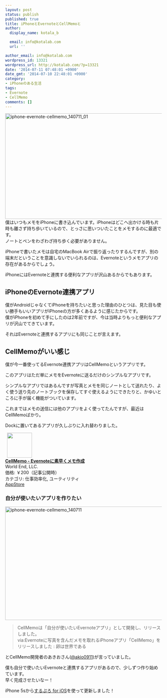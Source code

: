 ```yaml
---
layout: post
status: publish
published: true
title: iPhoneとEvernoteとCellMemoと
author:
  display_name: kotala_b

  email: info@kotalab.com
  url: ''

author_email: info@kotalab.com
wordpress_id: 13321
wordpress_url: http://kotalab.com/?p=13321
date: '2014-07-11 07:48:01 +0900'
date_gmt: '2014-07-10 22:48:01 +0900'
category:
- iPhoneのある生活
tags:
- Evernote
- CellMemo
comments: []
---
```

<p><img src="http://kotalab.com/wp-content/uploads/iphone-evernote-cellmemo_140711_01-546x339.jpg" alt="iphone-evernote-cellmemo_140711_01" width="546" height="339" class="alignnone size-large wp-image-13325" /><br />
僕はいつもメモをiPhoneに書き込んでいます。iPhoneはどこへ出かける時も片時も離さず持ち歩いているので、とっさに思いついたことをメモするのに最適です。<br />
ノートとペンをわざわざ持ち歩く必要がありません。</p>
<p>iPhoneで書いたメモは自宅のMacBook Airで振り返ったりするんですが、別の端末だということを意識しないでいられるのは、Evernoteというメモアプリの存在があるからでしょう。</p>
<p>iPhoneにはEvernoteと連携する便利なアプリが沢山あるからでもあります。<br />
<!--more--></p>
<h2>iPhoneのEvernote連携アプリ</h2>
<p>僕がAndroidじゃなくてiPhoneを持ちたいと思った理由のひとつは、見た目も使い勝手もいいアプリがiPhoneの方が多くあるように感じたからです。<br />
僕がiPhoneを初めて手にしたのは2年前ですが、今は当時よりもっと便利なアプリが沢山でてきています。</p>
<p>それはEvernoteと連携するアプリにも同じことが言えます。</p>
<h2>CellMemoがいい感じ</h2>
<p>僕が今一番使ってるEvernote連携アプリはCellMemoというアプリです。</p>
<p>このアプリはただ単にメモをEvernoteに送るだけのシンプルなアプリです。</p>
<p>シンプルなアプリではあるんですが写真とメモを同じノートとして送れたり、よく使う送り先のノートブックを保存してすぐ使えるようにできたりと、かゆいところに手が届く機能がついています。</p>
<p>これまではメモの送信には他のアプリをよく使ってたんですが、最近はCellMemoばかり。</p>
<p>Dockに置いてあるアプリが久しぶりに入れ替わりました。</p>
<div class="applink">
<div class="applinkimg"><a href="https://itunes.apple.com/jp/app/cellmemo-evernoteni-su-zaokumemo/id888319137?mt=8&uo=4&at=10l4yU" rel="nofollow" target="_blank"><img hspace="6" src="http://a1828.phobos.apple.com/us/r30/Purple4/v4/0a/94/c4/0a94c46a-71c1-b72e-a79f-69a30a97c6a7/mzl.ojinzzzu.png" width="80" /></a></div>
<div class="applinktext">
<div class="applinktitle"><strong><a href="https://itunes.apple.com/jp/app/cellmemo-evernoteni-su-zaokumemo/id888319137?mt=8&uo=4&at=10l4yU" rel="nofollow" target="_blank">CellMemo - Evernoteに素早くメモ作成</a></strong></div>
<div class="applinkinfo">World End, LLC.</div>
<div class="applinkinfo">価格: ￥200（記事公開時）</div>
<div class="applinkinfo">カテゴリ: 仕事効率化, ユーティリティ</div>
</div>
<div class="clear"></div>
<div class="appstorelink"><a href="https://itunes.apple.com/jp/app/cellmemo-evernoteni-su-zaokumemo/id888319137?mt=8&uo=4&at=10l4yU" rel="nofollow" target="_blank">AppStore</a></div>
</div>
<h3>自分が使いたいアプリを作りたい</h3>
<p><img src="http://kotalab.com/wp-content/uploads/iphone-evernote-cellmemo_140711-546x364.jpg" alt="iphone-evernote-cellmemo_140711" width="546" height="364" class="alignnone size-large wp-image-13323" /></p>
<blockquote><p>CellMemoは「自分が使いたいEvernoteアプリ」として開発し、リリースしました。<br />
via:<span class="removed_link" title="http://egg-is-world.com/archives/1004900108.html">Evernoteに写真を含んだメモを取れるiPhoneアプリ「CellMemo」をリリースしました : 卵は世界である</span></p></blockquote>
<p>とCellMemo開発者のあきおさん(<a href="https://twitter.com/akio0911/" target="_blank">@akio0911</a>)が言っていました。</p>
<p>僕も自分で使いたいEvernoteと連携するアプリがあるので、少しずつ作り始めています。<br />
早く完成させたいなー！</p>
<p>iPhone 5sから<a href="https://itunes.apple.com/jp/app/surupuro-for-ios-buroguedita/id436676299?mt=8&uo=4&at=10l4yU" rel="nofollow" target="_blank">するぷろ for iOS</a>を使って更新しました！</p>
